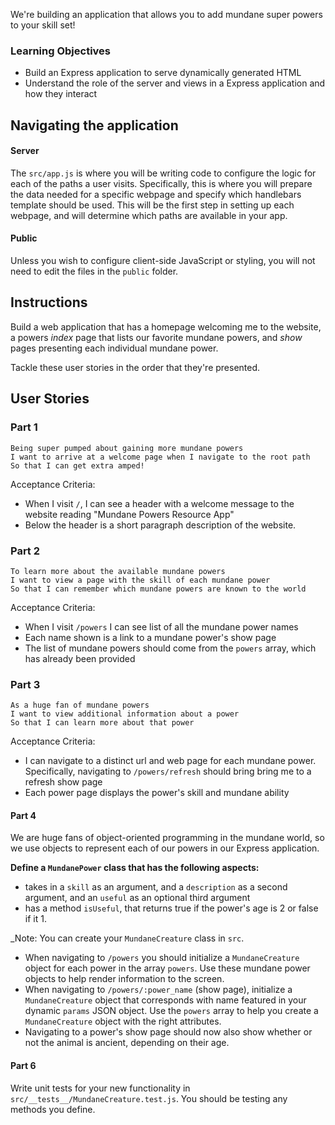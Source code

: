 We're building an application that allows you to add mundane super powers to your skill set!

### Learning Objectives

- Build an Express application to serve dynamically generated HTML
- Understand the role of the server and views in a Express application and how they interact

## Navigating the application

#### Server

The `src/app.js` is where you will be writing code to configure the logic for each of the paths a user visits. Specifically, this is where you will prepare the data needed for a specific webpage and specify which handlebars template should be used. This will be the first step in setting up each webpage, and will determine which paths are available in your app.

#### Public

Unless you wish to configure client-side JavaScript or styling, you will not need to edit the files in the `public` folder.

## Instructions

Build a web application that has a homepage welcoming me to the website, a powers _index_ page that lists our favorite mundane powers, and _show_ pages presenting each individual mundane power.

Tackle these user stories in the order that they're presented.

## User Stories

### Part 1

```no-highlight
Being super pumped about gaining more mundane powers
I want to arrive at a welcome page when I navigate to the root path
So that I can get extra amped!
```

Acceptance Criteria:

- When I visit `/`, I can see a header with a welcome message to the website reading "Mundane Powers Resource App"
- Below the header is a short paragraph description of the website.


### Part 2

```no-highlight
To learn more about the available mundane powers
I want to view a page with the skill of each mundane power
So that I can remember which mundane powers are known to the world
```

Acceptance Criteria:

- When I visit `/powers` I can see list of all the mundane power names
- Each name shown is a link to a mundane power's show page
- The list of mundane powers should come from the `powers` array, which has already been provided

### Part 3

```no-highlight
As a huge fan of mundane powers
I want to view additional information about a power
So that I can learn more about that power
```

Acceptance Criteria:

- I can navigate to a distinct url and web page for each mundane power. Specifically, navigating to `/powers/refresh` should bring bring me to a refresh show page
- Each power page displays the power's skill and mundane ability

#### Part 4

We are huge fans of object-oriented programming in the mundane world, so we use objects to represent each of our powers in our Express application.

**Define a `MundanePower` class that has the following aspects:**

- takes in a `skill` as an argument, and a `description` as a second argument, and an `useful` as an optional third argument
- has a method `isUseful`, that returns true if the power's age is 2 or false if it 1.

_Note: You can create your `MundaneCreature` class in `src`.


- When navigating to `/powers` you should initialize a `MundaneCreature` object for each power in the array `powers`. Use these mundane power objects to help render information to the screen.
- When navigating to `/powers/:power_name` (show page), initialize a `MundaneCreature` object that corresponds with name featured in your dynamic `params` JSON object. Use the `powers` array to help you create a `MundaneCreature` object with the right attributes.
- Navigating to a power's show page should now also show whether or not the animal is ancient, depending on their age.

#### Part 6

Write unit tests for your new functionality in `src/__tests__/MundaneCreature.test.js`. You should be testing any methods you define.
